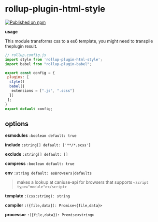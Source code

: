 # rollup-plugin-html-style
[![Published on npm](https://img.shields.io/npm/v/rollup-plugin-lit-html-style.svg)](https://www.npmjs.com/package/rollup-plugin-lit-html-style)

**usage**

This module transforms css to a es6 template, you might need to transpile theplugin result.
```javascript
// rollup.config.js
import style from 'rollup-plugin-html-style';
import babel from "rollup-plugin-babel";

export const config = {
 plugins: [
  style()
  babel({
   extensions = [".js", ".scss"]
  })
 ];
}
export default config;
```

## options

**esmodules** `:boolean default: true`

**include** `:string[] default: ['**/*.scss']`

**exclude** `:string[] default: []`

**compress** `:boolean default: true`

**env** `:string default: esBrowsers|defaults` 
> makes a lookup at caniuse-api for browsers that supports `<script type="module"></script>`

**template** `:(css:string): string`

**compiler** `:({file,data}): Promise<{file,data}>`

**processor** `:({file,data}): Promise<string>`

